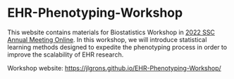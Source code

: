 # EHR-Phenotyping-Workshop

This website contains materials for Biostatistics Workshop in [2022 SSC Annual Meeting Online](https://ssc.ca/en/meetings/annual/2022-annual-meeting). In this workshop, we will introduce statistical learning methods designed to expedite the phenotyping process in order to improve the scalability of EHR research.  

Workshop website: https://jlgrons.github.io/EHR-Phenotyping-Workshop/ 